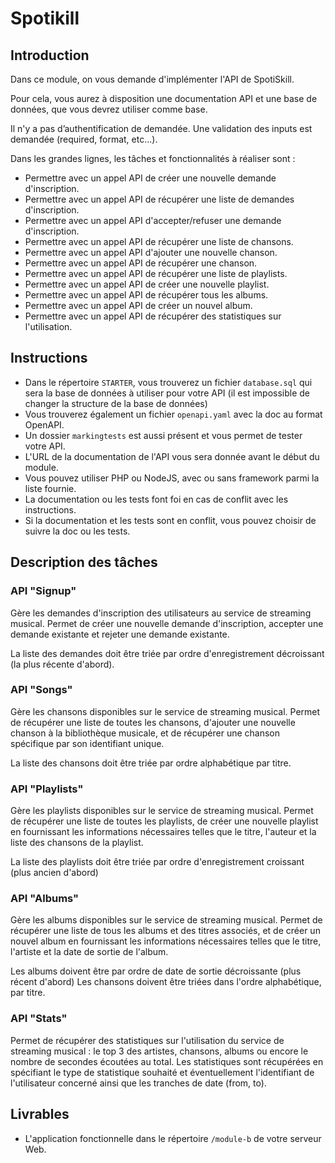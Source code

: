 # Spotikill

## Introduction

Dans ce module, on vous demande d'implémenter l'API de SpotiSkill.

Pour cela, vous aurez à disposition une documentation API et une base de données, que vous devrez utiliser comme base.

Il n'y a pas d’authentification de demandée.
Une validation des inputs est demandée (required, format, etc...).

Dans les grandes lignes, les tâches et fonctionnalités à réaliser sont :

- Permettre avec un appel API de créer une nouvelle demande d'inscription.
- Permettre avec un appel API de récupérer une liste de demandes d'inscription.
- Permettre avec un appel API d'accepter/refuser une demande d'inscription.
- Permettre avec un appel API de récupérer une liste de chansons.
- Permettre avec un appel API d'ajouter une nouvelle chanson.
- Permettre avec un appel API de récupérer une chanson.
- Permettre avec un appel API de récupérer une liste de playlists.
- Permettre avec un appel API de créer une nouvelle playlist.
- Permettre avec un appel API de récupérer tous les albums.
- Permettre avec un appel API de créer un nouvel album.
- Permettre avec un appel API de récupérer des statistiques sur l'utilisation.

## Instructions

- Dans le répertoire `STARTER`, vous trouverez un fichier `database.sql` qui sera la base de données à utiliser pour votre API (il est impossible de changer la structure de la base de données)
- Vous trouverez également un fichier `openapi.yaml` avec la doc au format OpenAPI.
- Un dossier `markingtests` est aussi présent et vous permet de tester votre API.
- L'URL de la documentation de l'API vous sera donnée avant le début du module.
- Vous pouvez utiliser PHP ou NodeJS, avec ou sans framework parmi la liste fournie.
- La documentation ou les tests font foi en cas de conflit avec les instructions.
- Si la documentation et les tests sont en conflit, vous pouvez choisir de suivre la doc ou les tests.

## Description des tâches

### API "Signup"

Gère les demandes d'inscription des utilisateurs au service de streaming musical. Permet de créer une nouvelle demande d'inscription, accepter une demande existante et rejeter une demande existante.

La liste des demandes doit être triée par ordre d'enregistrement décroissant (la plus récente d'abord).

### API "Songs"

Gère les chansons disponibles sur le service de streaming musical. Permet de récupérer une liste de toutes les chansons, d'ajouter une nouvelle chanson à la bibliothèque musicale, et de récupérer une chanson spécifique par son identifiant unique.

La liste des chansons doit être triée par ordre alphabétique par titre.

### API "Playlists"

Gère les playlists disponibles sur le service de streaming musical. Permet de récupérer une liste de toutes les playlists, de créer une nouvelle playlist en fournissant les informations nécessaires telles que le titre, l'auteur et la liste des chansons de la playlist.

La liste des playlists doit être triée par ordre d'enregistrement croissant (plus ancien d'abord)

### API "Albums"

Gère les albums disponibles sur le service de streaming musical. Permet de récupérer une liste de tous les albums et des titres associés, et de créer un nouvel album en fournissant les informations nécessaires telles que le titre, l'artiste et la date de sortie de l'album.

Les albums doivent être par ordre de date de sortie décroissante (plus récent d'abord)
Les chansons doivent être triées dans l'ordre alphabétique, par titre.

### API "Stats"

Permet de récupérer des statistiques sur l'utilisation du service de streaming musical : le top 3 des artistes, chansons, albums ou encore le nombre de secondes écoutées au total.
Les statistiques sont récupérées en spécifiant le type de statistique souhaité et éventuellement l'identifiant de l'utilisateur concerné ainsi que les tranches de date (from, to).

## Livrables

- L'application fonctionnelle dans le répertoire `/module-b` de votre serveur Web.
